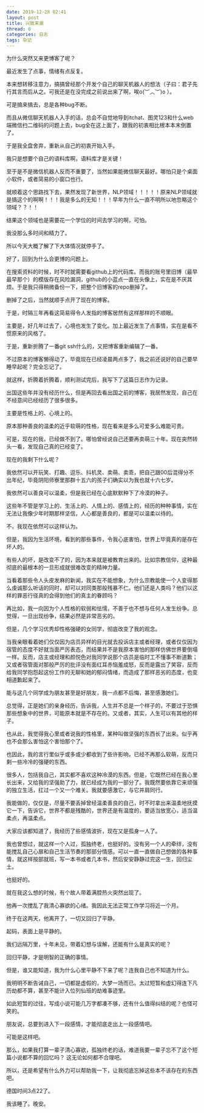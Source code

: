 ```yaml
---
date: 2019-12-28 02:41
layout: post
title: 兴致来潮
thread: 0
categories: 日志
tags: 杂记
---
```


为什么突然又来更博客了呢？

最近发生了点事，情绪有点反复。


本来想转移注意力，搞搞曾经那个开发个自己的聊天机器人的想法（子曰：君子先行其言而后从之。可我还是在没完成之前说出来了啊，唉o(︶︿︶)o ）。

可是搞来搞去，总是各种bug不断。

而且从微信聊天机器人入手的话，总会不自觉地导到itchat、图灵123和什么web端微信扫二维码的问题上去，bug全在这上面了，跟我的初衷相比根本本末倒置了。

于是我全盘舍弃，重新从自己的初衷开始入手。

我只是想要个自己的语料库啊，语料库才是关键！

至于是不是微信机器人反而不重要了，当然如果能微信聊天最好。哪怕只是个桌面小软件，或者简易的小窗口也行。

就顺着这个思路找下去，果然发现了新世界，NLP领域！！！！！原来NLP领域就是搞这个的啊啊！！！我是多么的无知！！！早年为什么一直不明所以地忽略这个领域？？！！

结果这个领域也是需要花一个学位的时间去学习的啊，可怕。

我没那么多时间和精力了。

所以今天大概了解了下大体情况就停手了。


好了，回到为什么会更博的问题上。

在搜索资料的时候，时不时就需要看github上的代码库。而我的账号里旧博（最早最早那个）的模版存在风险漏洞，github的小蓝点一直在头像上，实在是不厌其烦。于是我只得稍微备份一下，把整个旧博客的repo删掉了。

删掉了之后，当然就顺手点开了现在的博客。

于是，时隔三年再看这简易得令人发指的博客居然有这样那样的不顺眼。

主要是，好几年过去了，心境也发生了变化。加上最近发生了点事情，实在是看不惯原来的风格了。

于是，重新折腾了一番git ssh什么的，又把博客重新编辑了一番。

不过原本的博客懒得动了，毕竟现在已经凌晨两点多了，我之前还说好的自己要早睡早起呢？完全忘记了。

就这样，折腾着折腾着，顺利测试完后，我写下了这篇日志作为记录。

出国这些年并没有经历什么，但是再回去看出国之前的博客，我居然发现，自己在不经意间已经经历了很多很多。

主要是性格上的、心境上的。

原本那种善良的温柔的近乎软萌的性格，现在看来是多么可爱多么难能可贵。

可是，现在的我，已经做不到了。哪怕曾经说自己还要再卖萌三十年。现在突然转头一看，发现自己真的已经变了。

现在的我剩下什么呢？

我依然可以开玩笑、打趣、逗乐、抖机灵、卖萌、卖乖，把自己跟00后混得分不出年纪，毕竟阴阳师寮里那群十五六的孩子们确实以为我也就十六七岁。

我依然可以善良可以温柔，但是我已经在心底默默种下了冷漠的种子。

这些年不管是学习上的、生活上的、人情上的、感情上的，经历的种种事情，实在无法让我像少年时期那样坚信，人心都是善良的，都是可以温柔以待的。

不，我现在依然可以这样认为。

但是，我因为生活环境，看到的那些事件，令我心底害怕，世界上毕竟真的是存在坏人的。

有些人的坏，是改变不了的，因为本来就是被教育出来的。比如宗教信仰，这种最彻底的最根本的一旦形成就很难改变的精神力量。

当看着那些令人头皮发麻的新闻，我实在不能想象，为什么宗教能使一个人变得那么虔诚那么听话的同时，却可以对同类那般残暴不仁。他们还是人类吗？他们以这样的罪恶行径真的会得到他们的真主的眷顾吗？

再比如，我一向因为个人性格的软弱和怯懦，不善于也不想与任何人发生纷争。总觉得，一旦出现纷争，结果必然是非常恶劣的。

但是，几个学习优秀却性格强硬的女同学，彻底改变了我的观念。

当我亲眼看着她们仅仅因为店员异样的目光就去投诉店主或者经理，或者仅仅因为宿管的态度不好就当面严厉表态，而结果并不是我原本害怕的那样仿佛世界要倒塌一样。反而，店主或经理和颜悦色对我同学说那个店员是临时工不懂事不断道歉；又或者宿管面对那般严厉的批评没有面红耳赤恼羞成怒，反而是露出了笑容，反而给我同学抱怨起这份工作的无聊和她的郁闷情绪，而造成了那样恶劣的态度，也变相道歉起来了。

能与这几个同学成为朋友甚至是好朋友，我一点都不后悔，甚至感激她们。

总觉得，正是她们的亲身经历，告诉我，人生并不总是一个样子的，不要过于恐惧那些想象中的世界，可能原本就是不存在的。又或者，其实，人生可以有其他的样子。

也从此，我觉得我心里或者说我的性格里，某种叫做坚强的东西长了出来。似乎再也不会那么害怕这个害怕那个了。

也因此，我的言行里似乎或多或少都收到了些许影响，已经不再那么软萌，反而只剩一些冷冷的强硬的东西。

很多人，包括我自己，其实都不喜欢这种冷漠的东西。但是，它既然已经在我心里长出来，又给我的坚强助了力，就已经成为我的一部分了。我既然要依靠它来顽强的独立生活，扛过一个又一个难关。我就要感激它，与它并肩同行。

我能做的，仅仅是，尽量不要丢掉曾经温柔善良的自己，时不时拿出来温柔地抚摸它一下，告诉它，世界不都是残酷的，世界还是有温度的，要适当放宽心，适当温柔点，再温柔点。


大家应该都知道了，我经历了些感情波折，现在又是孤身一人了。

我也曾想过，就这样一个人过，孤独终老，也挺好的。没有另一个人的牵绊，没有能搅乱自己心扉和自己生活节奏的那部分情感。可以一直一直做自己想做的各种事情，就这样按部就班，写一本书或者几本书，然后安安静静过完这一生，回归尘土。

也挺好的。

就在我这么想的时候，有个故人带着满腔热火突然出现了。

他再一次搅乱了我清心寡欲的心绪。我因此无法正常工作学习将近一个月。

终于在这两天，他离开了，一切又回归了平静。

起码，表面上是平静的。

我们远隔万里，十年未见，带着幻想与误解，还能有什么是真实的呢？

回归平静，才是明智的正确的事情。

但是，谁又能知道，我为什么心里平静不下来了呢？连我自己也不知道为什么。

我明明不断告诫自己，一切都是虚假的，大梦一场而已。太过短暂和虚幻得连下凡历劫都不算，甚至不能计入位列仙班的劫难事迹里。

如此短暂的过往，写成小说可能几万字都凑不够，还有什么值得纠结的呢？也怪可笑的。

朋友说，总要到进入下一段感情，才能彻底走出上一段感情吧。

可能是这样吧。

那么，如果我打算一辈子清心寡欲，孤独终老的话，难道我要一辈子忘不了这个短篇小说都不算的回忆吗？
这无论如何都不合理吧。

所以，还是希望有什么外力可以帮助我一下，让我彻底忘掉这些本不该存在的东西吧。

德国时间3点22了。

我该睡了。晚安。